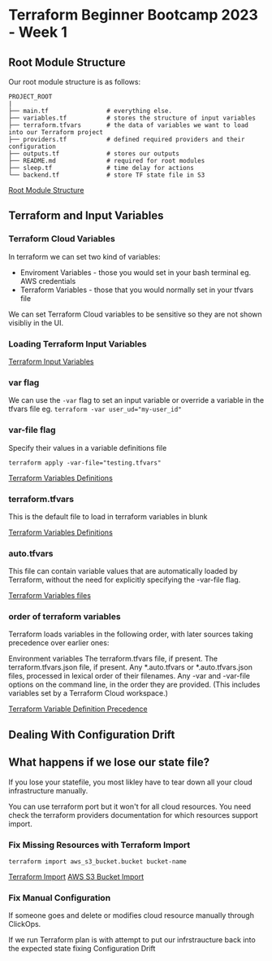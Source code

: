 # Terraform Beginner Bootcamp 2023 - Week 1

## Root Module Structure

Our root module structure is as follows:

```
PROJECT_ROOT
|
├── main.tf                # everything else.
├── variables.tf           # stores the structure of input variables
├── terraform.tfvars       # the data of variables we want to load into our Terraform project
├── providers.tf           # defined required providers and their configuration
├── outputs.tf             # stores our outputs
├── README.md              # required for root modules
├── sleep.tf               # time delay for actions
└── backend.tf             # store TF state file in S3
```

[Root Module Structure](https://developer.hashicorp.com/terraform/language/modules/develop/structure)

## Terraform and Input Variables

### Terraform Cloud Variables

In terraform we can set two kind of variables:
- Enviroment Variables - those you would set in your bash terminal eg. AWS credentials
- Terraform Variables - those that you would normally set in your tfvars file

We can set Terraform Cloud variables to be sensitive so they are not shown visibliy in the UI.

### Loading Terraform Input Variables

[Terraform Input Variables](https://developer.hashicorp.com/terraform/language/values/variables)

### var flag

We can use the `-var` flag to set an input variable or override a variable in the tfvars file eg. `terraform -var user_ud="my-user_id"`

### var-file flag

Specify their values in a variable definitions file

```
terraform apply -var-file="testing.tfvars"
```

[Terraform Variables Definitions](https://developer.hashicorp.com/terraform/language/values/variables#variable-definition-precedence)

### terraform.tfvars

This is the default file to load in terraform variables in blunk

[Terraform Variables Definitions](https://developer.hashicorp.com/terraform/language/values/variables#variable-definition-precedence)

### auto.tfvars

This file can contain variable values that are automatically loaded by Terraform, without the need for explicitly specifying the -var-file flag. 

[Terraform Variables files](https://developer.hashicorp.com/terraform/language/values/variables#variable-definition-precedence)

### order of terraform variables

Terraform loads variables in the following order, with later sources taking precedence over earlier ones:

Environment variables
The terraform.tfvars file, if present.
The terraform.tfvars.json file, if present.
Any *.auto.tfvars or *.auto.tfvars.json files, processed in lexical order of their filenames.
Any -var and -var-file options on the command line, in the order they are provided. (This includes variables set by a Terraform Cloud workspace.)

[Terraform Variable Definition Precedence](https://developer.hashicorp.com/terraform/language/values/variables#variable-definition-precedence)

## Dealing With Configuration Drift

## What happens if we lose our state file?

If you lose your statefile, you most likley have to tear down all your cloud infrastructure manually.

You can use terraform port but it won't for all cloud resources. You need check the terraform providers documentation for which resources support import.

### Fix Missing Resources with Terraform Import

`terraform import aws_s3_bucket.bucket bucket-name`

[Terraform Import](https://developer.hashicorp.com/terraform/cli/import)
[AWS S3 Bucket Import](https://registry.terraform.io/providers/hashicorp/aws/latest/docs/resources/s3_bucket#import)

### Fix Manual Configuration

If someone goes and delete or modifies cloud resource manually through ClickOps. 

If we run Terraform plan is with attempt to put our infrstraucture back into the expected state fixing Configuration Drift